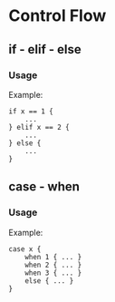 # Control Flow
## if - elif - else
### Usage
Example:
```
if x == 1 {
    ...
} elif x == 2 {
    ...
} else {
    ...
}
```
## case - when 
### Usage
Example: 
```
case x {
    when 1 { ... } 
    when 2 { ... } 
    when 3 { ... }
    else { ... }
}
```